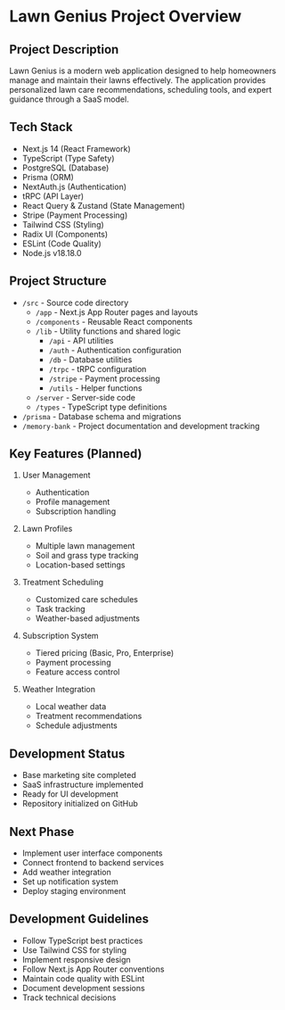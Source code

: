 # Lawn Genius Project Overview

## Project Description
Lawn Genius is a modern web application designed to help homeowners manage and maintain their lawns effectively. The application provides personalized lawn care recommendations, scheduling tools, and expert guidance through a SaaS model.

## Tech Stack
- Next.js 14 (React Framework)
- TypeScript (Type Safety)
- PostgreSQL (Database)
- Prisma (ORM)
- NextAuth.js (Authentication)
- tRPC (API Layer)
- React Query & Zustand (State Management)
- Stripe (Payment Processing)
- Tailwind CSS (Styling)
- Radix UI (Components)
- ESLint (Code Quality)
- Node.js v18.18.0

## Project Structure
- `/src` - Source code directory
  - `/app` - Next.js App Router pages and layouts
  - `/components` - Reusable React components
  - `/lib` - Utility functions and shared logic
    - `/api` - API utilities
    - `/auth` - Authentication configuration
    - `/db` - Database utilities
    - `/trpc` - tRPC configuration
    - `/stripe` - Payment processing
    - `/utils` - Helper functions
  - `/server` - Server-side code
  - `/types` - TypeScript type definitions
- `/prisma` - Database schema and migrations
- `/memory-bank` - Project documentation and development tracking

## Key Features (Planned)
1. User Management
   - Authentication
   - Profile management
   - Subscription handling

2. Lawn Profiles
   - Multiple lawn management
   - Soil and grass type tracking
   - Location-based settings

3. Treatment Scheduling
   - Customized care schedules
   - Task tracking
   - Weather-based adjustments

4. Subscription System
   - Tiered pricing (Basic, Pro, Enterprise)
   - Payment processing
   - Feature access control

5. Weather Integration
   - Local weather data
   - Treatment recommendations
   - Schedule adjustments

## Development Status
- Base marketing site completed
- SaaS infrastructure implemented
- Ready for UI development
- Repository initialized on GitHub

## Next Phase
- Implement user interface components
- Connect frontend to backend services
- Add weather integration
- Set up notification system
- Deploy staging environment

## Development Guidelines
- Follow TypeScript best practices
- Use Tailwind CSS for styling
- Implement responsive design
- Follow Next.js App Router conventions
- Maintain code quality with ESLint
- Document development sessions
- Track technical decisions